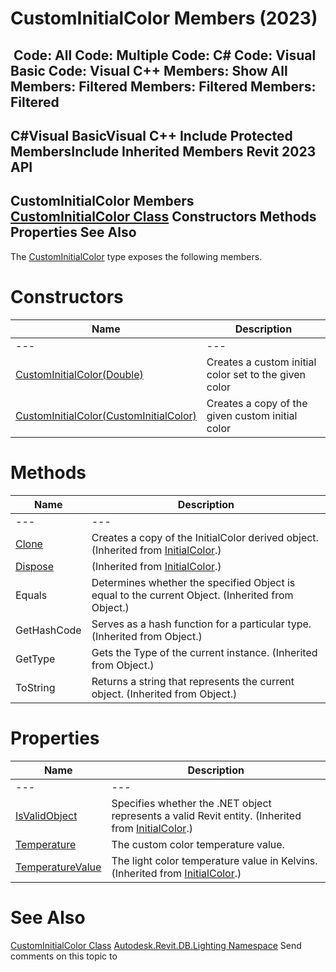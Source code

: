 # CustomInitialColor Members (2023)

﻿
 Code: All Code: Multiple Code: C# Code: Visual Basic Code: Visual C++  Members: Show All Members: Filtered Members: Filtered Members: Filtered   
---  
C#Visual BasicVisual C++
Include Protected MembersInclude Inherited Members
Revit 2023 API  
---  
CustomInitialColor Members  
[CustomInitialColor Class](b08ddf7b-2264-9067-2be7-cfc771872db5.md "CustomInitialColor Class") Constructors Methods Properties See Also  
---  
The [CustomInitialColor](b08ddf7b-2264-9067-2be7-cfc771872db5.md "CustomInitialColor Class") type exposes the following members.
# Constructors
| Name | Description |
| --- | --- |
| --- | --- | --- |
| [CustomInitialColor(Double)](e47b95b5-fa9b-45bb-a82d-18babe8193a4.md "CustomInitialColor Constructor \(Double\)") | Creates a custom initial color set to the given color |
| [CustomInitialColor(CustomInitialColor)](39c75b78-9dfe-2795-6d67-27fce097d2cf.md "CustomInitialColor Constructor \(CustomInitialColor\)") | Creates a copy of the given custom initial color |

# Methods
| Name | Description |
| --- | --- |
| --- | --- | --- |
| [Clone](576b3c40-f2bd-9c0d-dab9-08cf00eb1643.md "Clone Method") | Creates a copy of the InitialColor derived object.  (Inherited from [InitialColor](082ce770-10a9-7e3b-85f2-bde3c42a92c4.md "InitialColor Class").) |
| [Dispose](ec0c291d-91de-7fa7-770a-16e0d8bc938f.md "Dispose Method") | (Inherited from [InitialColor](082ce770-10a9-7e3b-85f2-bde3c42a92c4.md "InitialColor Class").) |
| Equals | Determines whether the specified Object is equal to the current Object. (Inherited from Object.) |
| GetHashCode | Serves as a hash function for a particular type.  (Inherited from Object.) |
| GetType | Gets the Type of the current instance. (Inherited from Object.) |
| ToString | Returns a string that represents the current object. (Inherited from Object.) |

# Properties
| Name | Description |
| --- | --- |
| --- | --- | --- |
| [IsValidObject](f05595fe-b0e4-2d90-2cd0-34de296e6d16.md "IsValidObject Property") | Specifies whether the .NET object represents a valid Revit entity.  (Inherited from [InitialColor](082ce770-10a9-7e3b-85f2-bde3c42a92c4.md "InitialColor Class").) |
| [Temperature](856ff1a5-c6c4-207f-88a3-aec9a4792f4b.md "Temperature Property") | The custom color temperature value. |
| [TemperatureValue](1d555cfe-da25-6a9e-cb44-9f8d1977359f.md "TemperatureValue Property") | The light color temperature value in Kelvins.  (Inherited from [InitialColor](082ce770-10a9-7e3b-85f2-bde3c42a92c4.md "InitialColor Class").) |

# See Also
[CustomInitialColor Class](b08ddf7b-2264-9067-2be7-cfc771872db5.md "CustomInitialColor Class")
[Autodesk.Revit.DB.Lighting Namespace](a6a04f07-7fd2-0a4e-12e7-01842ee6daaf.md "Autodesk.Revit.DB.Lighting Namespace")
Send comments on this topic to 